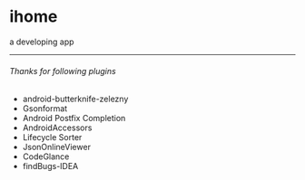 # ihome
a developing app

****
###### Thanks for following plugins
- android-butterknife-zelezny
- Gsonformat
- Android Postfix Completion
- AndroidAccessors
- Lifecycle Sorter
- JsonOnlineViewer
- CodeGlance
- findBugs-IDEA


